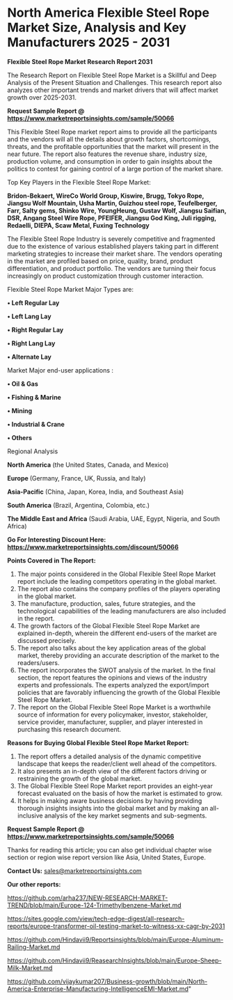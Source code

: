 # North America Flexible Steel Rope Market Size, Analysis and Key Manufacturers 2025 - 2031

<strong>Flexible Steel Rope Market Research Report 2031</strong>

The Research Report on Flexible Steel Rope Market is a Skillful and Deep Analysis of the Present Situation and Challenges. This research report also analyzes other important trends and market drivers that will affect market growth over 2025-2031.

<strong>Request Sample Report @ <a href=https://www.marketreportsinsights.com/sample/50066>https://www.marketreportsinsights.com/sample/50066</a></strong>

This Flexible Steel Rope market report aims to provide all the participants and the vendors will all the details about growth factors, shortcomings, threats, and the profitable opportunities that the market will present in the near future. The report also features the revenue share, industry size, production volume, and consumption in order to gain insights about the politics to contest for gaining control of a large portion of the market share.

Top Key Players in the Flexible Steel Rope Market:

<strong>Bridon-Bekaert, WireCo World Group, Kiswire, Brugg, Tokyo Rope, Jiangsu Wolf Mountain, Usha Martin, Guizhou steel rope, Teufelberger, Farr, Salty gems, Shinko Wire, YoungHeung, Gustav Wolf, Jiangsu Saifian, DSR, Angang Steel Wire Rope, PFEIFER, Jiangsu God King, Juli rigging, Redaelli, DIEPA, Scaw Metal, Fuxing Technology</strong>

The Flexible Steel Rope Industry is severely competitive and fragmented due to the existence of various established players taking part in different marketing strategies to increase their market share. The vendors operating in the market are profiled based on price, quality, brand, product differentiation, and product portfolio. The vendors are turning their focus increasingly on product customization through customer interaction.

Flexible Steel Rope Market Major Types are:

<strong>•  Left Regular Lay

•  Left Lang Lay

•  Right Regular Lay

•  Right Lang Lay

•  Alternate Lay</strong>

Market Major end-user applications :

<strong>•  Oil & Gas

•  Fishing & Marine

•  Mining

•  Industrial & Crane

•  Others</strong>

Regional Analysis

</u><strong><b>North America</b></strong> (the United States, Canada, and Mexico)

<strong><b>Europe </b></strong>(Germany, France, UK, Russia, and Italy)

<strong><b>Asia-Pacific</b></strong> (China, Japan, Korea, India, and Southeast Asia)

<strong><b>South America</b></strong> (Brazil, Argentina, Colombia, etc.)

<strong><b>The Middle East and Africa</b></strong> (Saudi Arabia, UAE, Egypt, Nigeria, and South Africa)

<strong>Go For Interesting Discount Here: <a href=https://www.marketreportsinsights.com/discount/50066>https://www.marketreportsinsights.com/discount/50066</a></strong>

<strong>Points Covered in The Report:</strong>
<ol>
  <li>The major points considered in the Global Flexible Steel Rope Market report include the leading competitors operating in the global market.</li>
  <li>The report also contains the company profiles of the players operating in the global market.</li>
  <li>The manufacture, production, sales, future strategies, and the technological capabilities of the leading manufacturers are also included in the report.</li>
  <li>The growth factors of the Global Flexible Steel Rope Market are explained in-depth, wherein the different end-users of the market are discussed precisely.</li>
  <li>The report also talks about the key application areas of the global market, thereby providing an accurate description of the market to the readers/users.</li>
  <li>The report incorporates the SWOT analysis of the market. In the final section, the report features the opinions and views of the industry experts and professionals. The experts analyzed the export/import policies that are favorably influencing the growth of the Global Flexible Steel Rope Market.</li>
  <li>The report on the Global Flexible Steel Rope Market is a worthwhile source of information for every policymaker, investor, stakeholder, service provider, manufacturer, supplier, and player interested in purchasing this research document.</li>
</ol>
<strong>Reasons for Buying Global Flexible Steel Rope Market Report:</strong>

<ol>
  <li>The report offers a detailed analysis of the dynamic competitive landscape that keeps the reader/client well ahead of the competitors.</li>
  <li>It also presents an in-depth view of the different factors driving or restraining the growth of the global market.</li>
  <li>The Global Flexible Steel Rope Market report provides an eight-year forecast evaluated on the basis of how the market is estimated to grow.</li>
  <li>It helps in making aware business decisions by having providing thorough insights insights into the global market and by making an all-inclusive analysis of the key market segments and sub-segments.</li>
</ol>
<strong>Request Sample Report @ <a href=https://www.marketreportsinsights.com/sample/50066>https://www.marketreportsinsights.com/sample/50066</a></strong>


Thanks for reading this article; you can also get individual chapter wise section or region wise report version like Asia, United States, Europe.

<strong>Contact Us:</strong>
sales@marketreportsinsights.com

<strong>Our other reports:</strong>

<a href=https://github.com/arha237/NEW-RESEARCH-MARKET-TREND/blob/main/Europe-124-Trimethylbenzene-Market.md>https://github.com/arha237/NEW-RESEARCH-MARKET-TREND/blob/main/Europe-124-Trimethylbenzene-Market.md</a>

<a href=https://sites.google.com/view/tech-edge-digest/all-research-reports/europe-transformer-oil-testing-market-to-witness-xx-cagr-by-2031>https://sites.google.com/view/tech-edge-digest/all-research-reports/europe-transformer-oil-testing-market-to-witness-xx-cagr-by-2031</a>

<a href=https://github.com/Hindavii9/Reportsinsights/blob/main/Europe-Aluminum-Railing-Market.md>https://github.com/Hindavii9/Reportsinsights/blob/main/Europe-Aluminum-Railing-Market.md</a>

<a href=https://github.com/Hindavii9/ReasearchInsights/blob/main/Europe-Sheep-Milk-Market.md>https://github.com/Hindavii9/ReasearchInsights/blob/main/Europe-Sheep-Milk-Market.md</a>

<a href=https://github.com/vijaykumar207/Business-growth/blob/main/North-America-Enterprise-Manufacturing-IntelligenceEMI-Market.md>https://github.com/vijaykumar207/Business-growth/blob/main/North-America-Enterprise-Manufacturing-IntelligenceEMI-Market.md</a>"
